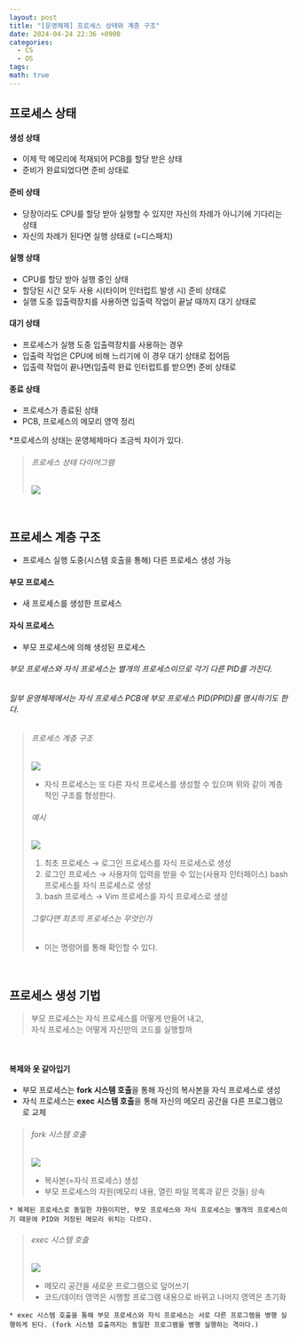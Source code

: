 ```yaml
---
layout: post
title: "[운영체제] 프로세스 상태와 계층 구조"
date: 2024-04-24 22:36 +0900
categories:
  - CS
  - OS
tags: 
math: true
---
```

## 프로세스 상태
#### 생성 상태
- 이제 막 메모리에 적재되어 PCB를 할당 받은 상태
- 준비가 완료되었다면 준비 상태로

#### 준비 상태
- 당장이라도 CPU를 할당 받아 실행할 수 있지만 자신의 차례가 아니기에 기다리는 상태
- 자신의 차례가 된다면 실행 상태로 (=디스패치)

#### 실행 상태
- CPU를 할당 받아 실행 중인 상태
- 할당된 시간 모두 사용 시(타이머 인터럽트 발생 시) 준비 상태로
- 실행 도중 입출력장치를 사용하면 입출력 작업이 끝날 때까지 대기 상태로

#### 대기 상태
- 프로세스가 실행 도중 입출력장치를 사용하는 경우
- 입출력 작업은 CPU에 비해 느리기에 이 경우 대기 상태로 접어듬
- 입출력 작업이 끝나면(입출력 완료 인터럽트를 받으면) 준비 상태로

#### 종료 상태
- 프로세스가 종료된 상태
- PCB, 프로세스의 메모리 영역 정리

*프로세스의 상태는 운영체제마다 조금씩 차이가 있다.

> ###### 프로세스 상태 다이어그램
>![](https://i.imgur.com/YtOaPtU.jpeg)

<br/>

## 프로세스 계층 구조
- 프로세스 실행 도중(시스템 호출을 통해) 다른 프로세스 생성 가능

#### 부모 프로세스
- 새 프로세스를 생성한 프로세스

#### 자식 프로세스
- 부모 프로세스에 의해 생성된 프로세스

###### 부모 프로세스와 자식 프로세스는 별개의 프로세스이므로 각기 다른 PID를 가진다.
###### 일부 운영체제에서는 자식 프로세스 PCB에 부모 프로세스 PID(PPID)를 명시하기도 한다.

> ###### 프로세스 계층 구조
>![](https://i.imgur.com/VLXSbe1.jpeg)
>- 자식 프로세스는 또 다른 자식 프로세스를 생성할 수 있으며 위와 같이 계층적인 구조를 형성한다. 
>###### 예시
>![](https://i.imgur.com/TSPpBxD.jpeg)
>1. 최초 프로세스 → 로그인 프로세스를 자식 프로세스로 생성
>2. 로그인 프로세스 → 사용자의 입력을 받을 수 있는(사용자 인터페이스) bash 프로세스를 자식 프로세스로 생성
>3. bash 프로세스 → Vim 프로세스를 자식 프로세스로 생성
>###### 그렇다면 최초의 프로세스는 무엇인가
>- 이는 명령어를 통해 확인할 수 있다.

<br/>

## 프로세스 생성 기법
> 부모 프로세스는 자식 프로세스를 어떻게 만들어 내고,<br/> 자식 프로세스는 어떻게 자신만의 코드를 실행할까

<br/>

#### 복제와 옷 갈아입기
- 부모 프로세스는 **fork 시스템 호출**을 통해 자신의 복사본을 자식 프로세스로 생성
- 자식 프로세스는 **exec 시스템 호출**을 통해 자신의 메모리 공간을 다른 프로그램으로 교체

> ###### fork 시스템 호출
>![](https://i.imgur.com/5VtETZZ.jpeg)
>- 복사본(=자식 프로세스) 생성
>- 부모 프로세스의 자원(메모리 내용, 열린 파일 목록과 같은 것들) 상속<br/>
>
`* 복제된 프로세스로 동일한 자원이지만, 부모 프로세스와 자식 프로세스는 별개의 프로세스이기 때문에 PID와 저장된 메모리 위치는 다르다.`
>###### exec 시스템 호출
>![](https://i.imgur.com/AuX3Pbh.jpeg)
>- 메모리 공간을 새로운 프로그램으로 덮어쓰기
>- 코드/데이터 영역은 시행할 프로그램 내용으로 바뀌고 나머지 영역은 초기화<br/>
>
`* exec 시스템 호출을 통해 부모 프로세스와 자식 프로세스는 서로 다른 프로그램을 병행 실행하게 된다. (fork 시스템 호출까지는 동일한 프로그램을 병행 실행하는 격이다.)`
